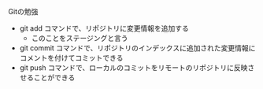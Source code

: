 Gitの勉強
- git add コマンドで、リポジトリに変更情報を追加する
    - このことをステージングと言う
- git commit コマンドで、リポジトリのインデックスに追加された変更情報にコメントを付けてコミットできる
- git push コマンドで、ローカルのコミットをリモートのリポジトリに反映させることができる



